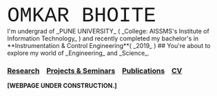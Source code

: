 <body style="background-color:powderorange;" style="font-familt:roman;"> 
<font size="50" style="font-family:courier;">OMKAR BHOITE </font> <br/>  I'm undergrad of _PUNE UNIVERSITY_ ( _College: AISSMS's Institute of Information Technology_ ) and recently completed my bachelor's in **Instrumentation & Control Engineering**( _2019_ ) 
</body>
## You're about to explore my world of _Engineering_ and _Science_.

###  [Research](r.md) &ensp; [Projects & Seminars](pro.md) &ensp; [Publications](p.md) &ensp;  [CV](https://github.com/omkarbhoite25/Omkar/raw/master/Omkar_CV.pdf) 













**[WEBPAGE UNDER CONSTRUCTION.]**

